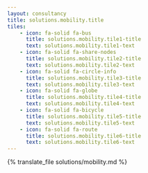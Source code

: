 ```yaml
---
layout: consultancy
title: solutions.mobility.title
tiles: 
    - icon: fa-solid fa-bus
      title: solutions.mobility.tile1-title
      text: solutions.mobility.tile1-text
    - icon: fa-solid fa-share-nodes
      title: solutions.mobility.tile2-title
      text: solutions.mobility.tile2-text
    - icon: fa-solid fa-circle-info
      title: solutions.mobility.tile3-title
      text: solutions.mobility.tile3-text
    - icon: fa-solid fa-globe
      title: solutions.mobility.tile4-title
      text: solutions.mobility.tile4-text
    - icon: fa-solid fa-bicycle
      title: solutions.mobility.tile5-title
      text: solutions.mobility.tile5-text
    - icon: fa-solid fa-route
      title: solutions.mobility.tile6-title
      text: solutions.mobility.tile6-text
---
```

{% translate_file solutions/mobility.md %}